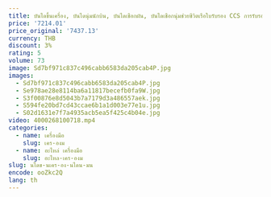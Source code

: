 ```yaml
---
title: บันไดขึ้นเครื่อง, บันไดนุ่มนักบิน, บันไดเชือกผัน, บันไดเชือกนุ่มช่วยชีวิตเรือใบรับรอง CCS การรับรอง EC
price: '7214.01'
price_original: '7437.13'
currency: THB
discount: 3%
rating: 5
volume: 73
image: Sd7bf971c837c496cabb6583da205cab4P.jpg
images:
  - Sd7bf971c837c496cabb6583da205cab4P.jpg
  - Se978ae28e8114ba6a11817becefb0fa9W.jpg
  - S3f00876e8d5043b7a7179d3a486557aek.jpg
  - S594fe20bd7cd43ccae6b1a1d003e77e1u.jpg
  - S02d1631e7f7a4935acb5ea5f425c4b04e.jpg
video: 4000268100718.mp4
categories:
  - name: เครื่องมือ
    slug: เคร-องม
  - name: อะไหล่ เครื่องมือ
    slug: อะไหล-เคร-องม
slug: นไดข-นเคร-อง-นไดน-มน
encode: ooZkc2Q
lang: th
---
```

  